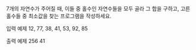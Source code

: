 7개의 자연수가 주어질 때, 이들 중 홀수인 자연수들을 모두 골라 그 합을 구하고, 고른 홀수들 중 최소값을 찾는 프로그램을 작성하세요.

입력 예제
12, 77, 38, 41, 53, 92, 85

출력 예제
256
41